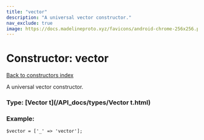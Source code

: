 ```yaml
---
title: "vector"
description: "A universal vector constructor."
nav_exclude: true
image: https://docs.madelineproto.xyz/favicons/android-chrome-256x256.png
---
```

# Constructor: vector  
[Back to constructors index](/API_docs/constructors/index.html)



A universal vector constructor.




### Type: [Vector t](/API_docs/types/Vector t.html)


### Example:

```
$vector = ['_' => 'vector'];
```  
